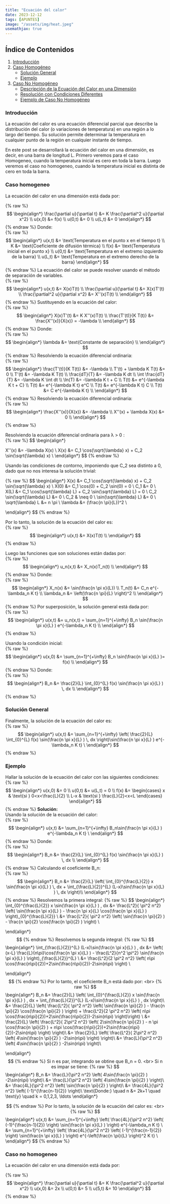 ```yaml
---
title: "Ecuación del calor"
date: 2023-12-12
tags: [APUNTES]
image: "/assets/img/heat.jpeg"
usemathjax: true
---
```

## Índice de Contenidos

1. [Introducción](#introducción)
2. [Caso Homogéneo](#caso-homogeneo)
   - [Solución General](#solución-general)
   - [Ejemplo](#ejemplo)
3. [Caso No Homogéneo](#caso-no-homogeneo)
   - [Descripción de la Ecuación del Calor en una Dimensión](#ecuación-no-homogenea)
   - [Resolución con Condiciones Diferentes](#resolución-no-homogénea)
   - [Ejemplo de Caso No Homogéneo](#ejemplo-no-homogéneo)

### Introducción

La ecuación del calor es una ecuación diferencial parcial que describe la distribución del calor (o variaciones de temperatura) en una región a lo largo del tiempo. Su solución permite determinar la temperatura en cualquier punto de la región en cualquier instante de tiempo. <br>

En este post se desarrollará la ecuación del calor en una dimensión, es decir, en una barra de longitud L.
Primero veremos para el caso Homogeneo, cuando la temperatura inicial es cero en toda la barra. Luego veremos el caso no homogeneo, cuando la temperatura inicial es distinta de cero en toda la barra. <br>
### Caso homogeneo
La ecuación del calor en una dimensión está dada por: <br>

{% raw %}
$$
\begin{align*}
\frac{\partial u}{\partial t} &= K \frac{\partial^2 u}{\partial x^2} \\
u(x,0) &= f(x) \\
u(0,t) &= 0 \\
u(L,t) &= 0
\end{align*}
$$
{% endraw %}
Donde: <br>
{% raw %}
$$
\begin{align*}
u(x,t) &= \text{Temperatura en el punto x en el tiempo t} \\
K &= \text{Coeficiente de difusión térmica} \\
f(x) &= \text{Temperatura inicial en el punto x} \\
u(0,t) &= \text{Temperatura en el extremo izquierdo de la barra} \\
u(L,t) &= \text{Temperatura en el extremo derecho de la barra}
\end{align*}
$$
{% endraw %}
La ecuación del calor se puede resolver usando el método de separación de variables. <br>
{% raw %}
$$
\begin{align*}
u(x,t) &= X(x)T(t) \\
\frac{\partial u}{\partial t} &= X(x)T'(t) \\
\frac{\partial^2 u}{\partial x^2} &= X''(x)T(t) \\
\end{align*}
$$
{% endraw %}
Sustituyendo en la ecuación del calor: <br>
{% raw %}
$$
\begin{align*}
X(x)T'(t) &= K X''(x)T(t) \\
\frac{T'(t)}{K T(t)} &= \frac{X''(x)}{X(x)} = -\lambda \\
\end{align*}
$$
{% endraw %}
Donde: <br>
{% raw %}
$$
\begin{align*}
\lambda &= \text{Constante de separación} \\
\end{align*}
$$
{% endraw %}
Resolviendo la ecuación diferencial ordinaria: <br>
{% raw %}
$$
\begin{align*}
\frac{T'(t)}{K T(t)} &= -\lambda \\
T'(t) + \lambda K T(t) &= 0 \\
T'(t) &= -\lambda K T(t) \\
\frac{dT}{T} &= -\lambda K dt \\
\int \frac{dT}{T} &= -\lambda K \int dt \\
\ln(T) &= -\lambda K t + C \\
T(t) &= e^{-\lambda K t + C} \\
T(t) &= e^{-\lambda K t} e^C \\
T(t) &= e^{-\lambda K t} C \\
T(t) &= C e^{-\lambda K t} \\
\end{align*}
$$
{% endraw %}
Resolviendo la ecuación diferencial ordinaria: <br>
{% raw %}
$$
\begin{align*}
\frac{X''(x)}{X(x)} &= -\lambda \\  
X''(x) + \lambda X(x) &= 0 \\
\end{align*}
$$
{% endraw %}

Resolviendo la ecuación diferencial ordinaria para λ > 0 : <br>
{% raw %}
$$
\begin{align*}

X''(x) &= -\lambda X(x) \\
X(x) &= C_1 \cos(\sqrt{\lambda} x) + C_2 \sin(\sqrt{\lambda} x) \\
\end{align*}
$$
{% endraw %}

Usando las condiciones de contorno, imponiendo que C_2 sea distinto a 0, dado que no nos interesa la solución trivial: <br>


{% raw %}
$$
\begin{align*}
X(x) &= C_1 \cos(\sqrt{\lambda} x) + C_2 \sin(\sqrt{\lambda} x) \\
X(0) &= C_1 \cos(0) + C_2 \sin(0) = 0 \\
C_1 &= 0 \\
X(L) &= C_1 \cos(\sqrt{\lambda} L) + C_2 \sin(\sqrt{\lambda} L) = 0 \\
C_2 \sin(\sqrt{\lambda} L) &= 0 \\
C_2 & \neq 0 \\
\sin(\sqrt{\lambda} L) &= 0 \\
\sqrt{\lambda} L &= n \pi \\
\lambda &= (\frac{n \pi}{L})^2 \\

\end{align*}
$$
{% endraw %}


Por lo tanto, la solución de la ecuación del calor es: <br>
{% raw %}
$$
\begin{align*}
u(x,t) &= X(x)T(t) \\
\end{align*}
$$
{% endraw %}

Luego las funciones que son soluciones están dadas por: <br>
{% raw %}
$$
\begin{align*}
u_n(x,t) &=  X_n(x)T_n(t) \\
\end{align*}
$$
{% endraw %}
Donde: <br>
{% raw %}
$$
\begin{align*}
X_n(x) &= \sin(\frac{n \pi  x}{L}) \\
T_n(t) &= C_n e^{-\lambda_n K t} \\
\lambda_n &= \left(\frac{n \pi}{L} \right)^2 \\
\end{align*}
$$
{% endraw %}
Por superposición, la solución general está dada por: <br>
{% raw %}
$$
\begin{align*}
u(x,t) &= u_n(x,t) = \sum_{n=1}^{+\infty} B_n \sin(\frac{n \pi x}{L} ) e^{-\lambda_n K t}  \\
\end{align*}
$$
{% endraw %}


Usando la condición inicial: <br>
{% raw %}
$$
\begin{align*}
u(x,0) &= \sum_{n=1}^{+\infty} B_n \sin(\frac{n \pi x}{L} )= f(x) \\
\end{align*}
$$
{% endraw %}
Donde: <br>
{% raw %}
$$
\begin{align*}
B_n &= \frac{2}{L} \int_{0}^{L} f(x) \sin(\frac{n \pi x}{L} ) \, dx \\
\end{align*}
$$
{% endraw %}
### Solución General
Finalmente, la solución de la ecuación del calor es: <br>
{% raw %}
$$
\begin{align*} u(x,t) &= \sum_{n=1}^{+\infty} \left( \frac{2}{L} \int_{0}^{L} f(x) \sin(\frac{n \pi x}{L} ) \, dx \right)\sin(\frac{n \pi x}{L} ) e^{-\lambda_n K t} \ \end{align*}
$$
{% endraw %}

### Ejemplo
Hallar la solución de la ecuación del calor con las siguientes condiciones: <br>
{% raw %}
$$
\begin{align*}
u(x,0) &= 0 \\
u(0,t) &= u(L,t) = 0 \\
f(x) &= \begin{cases} x & \text{si } 0<x<\frac{L}{2} \\ L-x & \text{si } \frac{L}{2}<x<L \end{cases}
\end{align*}
$$
{% endraw %}
**Solución:** <br>
Usando la solución de la ecuación del calor: <br>
{% raw %}
$$
\begin{align*}
u(x,t) &= \sum_{n=1}^{+\infty} B_n\sin(\frac{n \pi x}{L} ) e^{-\lambda_n K t} \ \end{align*}
$$
{% endraw %}
Donde: <br>
{% raw %}
$$
\begin{align*}
B_n &= \frac{2}{L} \int_{0}^{L} f(x) \sin(\frac{n \pi x}{L} ) \, dx \\
\end{align*}
$$
{% endraw %}
Calculando el coeficiente B_n: <br>
{% raw %}
$$
\begin{align*}
B_n &= \frac{2}{L} \left(  \int_{0}^{\frac{L}{2}} x \sin(\frac{n \pi x}{L} ) \, dx + \int_{\frac{L}{2}}^{L} (L-x)\sin(\frac{n \pi x}{L} ) \, dx \right)\\
\end{align*}
$$
{% endraw %}
Resolvemos la primera integral:
{% raw %}
$$
\begin{align*}
\int_{0}^{\frac{L}{2}} x \sin(\frac{n \pi x}{L} ) \, dx &= \frac{L^2}{ \pi^2 n^2} \left( \sin(\frac{n \pi x}{L} ) - \frac{n \pi x}{L} \cos(\frac{n \pi x}{L} ) \right)_{0}^{\frac{L}{2}} \\
&= \frac{L^2}{ \pi^2 n^2} \left( \sin(\frac{n \pi}{2} ) - \frac{n \pi}{2} \cos(\frac{n \pi}{2} ) \right) \\


\end{align*}
$$
{% endraw %}
Resolvemos la segunda integral:
{% raw %}
$$
\begin{align*}
\int_{\frac{L}{2}}^{L} (L-x)\sin(\frac{n \pi x}{L} ) \, dx &=  \left( (x-L) \frac{L}{n\pi}\cos(\frac{n \pi x}{L} ) - \frac{L^2}{n^2 \pi^2} \sin(\frac{n \pi x}{L} ) \right)_{\frac{L}{2}}^{L} \\
&= \frac{L^2}{2 \pi^2 n^2} \left( n\pi \cos(\frac{n\pi}{2})+2\sin(\frac{n\pi}{2})-2\sin(n\pi) \right) \\

\end{align*}
$$
{% endraw %}
Por lo tanto, el coeficiente B_n está dado por: <br>
{% raw %}
$$
\begin{align*}
B_n &= \frac{2}{L} \left(  \int_{0}^{\frac{L}{2}} x \sin(\frac{n \pi x}{L} ) \, dx + \int_{\frac{L}{2}}^{L} (L-x)\sin(\frac{n \pi x}{L} ) \, dx \right)\\
&= \frac{2}{L} \left( \frac{L^2}{ \pi^2 n^2} \left( \sin(\frac{n \pi}{2} ) - \frac{n \pi}{2} \cos(\frac{n \pi}{2} ) \right) +  \frac{L^2}{2 \pi^2 n^2} \left( n\pi \cos(\frac{n\pi}{2})+2\sin(\frac{n\pi}{2})-2\sin(n\pi) \right)\right) \\
&= \frac{2}{L} \left( \frac{L^2}{ 2\pi^2 n^2} \left( 2\sin(\frac{n \pi}{2} ) - n \pi \cos(\frac{n \pi}{2} )  +   n\pi \cos(\frac{n\pi}{2})+2\sin(\frac{n\pi}{2})-2\sin(n\pi) \right) \right)\\
&= \frac{2}{L} \left( \frac{L^2}{ 2\pi^2 n^2} \left( 4\sin(\frac{n \pi}{2} )   -2\sin(n\pi) \right) \right)\\
&= \frac{L}{\pi^2 n^2} \left( 4\sin(\frac{n \pi}{2} ) -2\sin(n\pi) \right)\\

\end{align*}
$$
{% endraw %}
Si n es par, integrando se obtine que B_n = 0. <br>
Si n es impar se tiene:
{% raw %}
$$
\begin{align*}
B_n &= \frac{L}{\pi^2 n^2} \left( 4\sin(\frac{n \pi}{2} ) -2\sin(n\pi) \right)\\
&= \frac{L}{\pi^2 n^2} \left( 4\sin(\frac{n \pi}{2} ) \right)\\
&= \frac{4L}{\pi^2 n^2} \left( \sin(\frac{n \pi}{2} ) \right)\\
&= \frac{4L}{\pi^2 n^2} \left( (-1)^{\frac{n-1}{2}} \right)\\
\text{Donde:} \quad n &= 2k+1 \quad \text{y} \quad k = 0,1,2,3, \ldots
\end{align*} 

$$
{% endraw %}
Por lo tanto, la solución de la ecuación del calor es: <br>
{% raw %}
$$
\begin{align*}
u(x,t) &= \sum_{n=1}^{+\infty} \left( \frac{4L}{\pi^2 n^2} \left( (-1)^{\frac{n-1}{2}} \right) \sin(\frac{n \pi x}{L} ) \right) e^{-\lambda_n K t} \\
&= \sum_{n=1}^{+\infty} \left( \frac{4L}{\pi^2 n^2} \left( (-1)^{\frac{n-1}{2}} \right) \sin(\frac{n \pi x}{L} ) \right) e^{-\left(\frac{n \pi}{L} \right)^2 K t} \\
\end{align*}
$$
{% endraw %}

### Caso no homogeneo
La ecuación del calor en una dimensión está dada por: <br>

{% raw %}
$$
\begin{align*}
\frac{\partial u}{\partial t} &= K \frac{\partial^2 u}{\partial x^2} \\
u(x,0) &= 2x \\
u(0,t) &= 5 \\
u(5,t) &= 10
\end{align*}
$$
{% endraw %}
